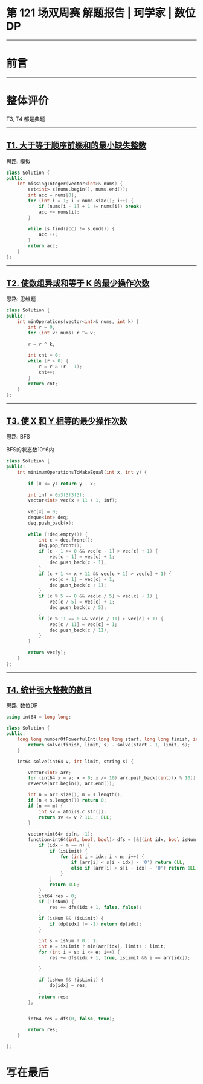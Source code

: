 

# 第 121 场双周赛 解题报告 | 珂学家 | 数位DP

---

# 前言

--- 

# 整体评价

T3, T4 都是典题

---

## [T1. 大于等于顺序前缀和的最小缺失整数](https://leetcode.cn/contest/biweekly-contest-121/problems/smallest-missing-integer-greater-than-sequential-prefix-sum/)

思路: 模拟

```c++ []
class Solution {
public:
    int missingInteger(vector<int>& nums) {
        set<int> s(nums.begin(), nums.end());
        int acc = nums[0];
        for (int i = 1; i < nums.size(); i++) {
            if (nums[i - 1] + 1 != nums[i]) break;
            acc += nums[i];
        }
        
        while (s.find(acc) != s.end()) {
            acc ++;
        }
        return acc;
    }
};
```

---

## [T2. 使数组异或和等于 K 的最少操作次数](https://leetcode.cn/contest/biweekly-contest-121/problems/minimum-number-of-operations-to-make-array-xor-equal-to-k/)

思路: 思维题

```c++ []
class Solution {
public:
    int minOperations(vector<int>& nums, int k) {
        int r = 0;
        for (int v: nums) r ^= v;
        
        r = r ^ k;
        
        int cnt = 0;
        while (r > 0) {
            r = r & (r - 1);
            cnt++;
        }
        return cnt;
    }
};
```

---

## [T3. 使 X 和 Y 相等的最少操作次数](https://leetcode.cn/contest/biweekly-contest-121/problems/minimum-number-of-operations-to-make-x-and-y-equal/)

思路: BFS

BFS的状态数10^6内

```c++ []
class Solution {
public:
    int minimumOperationsToMakeEqual(int x, int y) {
        
        if (x <= y) return y - x;
        
        int inf = 0x3f3f3f3f;
        vector<int> vec(x + 11 + 1, inf);
        
        vec[x] = 0;
        deque<int> deq;
        deq.push_back(x);
        
        while (!deq.empty()) {
            int c = deq.front();
            deq.pop_front();
            if (c - 1 >= 0 && vec[c - 1] > vec[c] + 1) {
                vec[c - 1] = vec[c] + 1;
                deq.push_back(c - 1);
            } 
            if (c + 1 <= x + 11 && vec[c + 1] > vec[c] + 1) {
                vec[c + 1] = vec[c] + 1;
                deq.push_back(c + 1);
            }
            if (c % 5 == 0 && vec[c / 5] > vec[c] + 1) {
                vec[c / 5] = vec[c] + 1;
                deq.push_back(c / 5);
            }
            if (c % 11 == 0 && vec[c / 11] > vec[c] + 1) {
                vec[c / 11] = vec[c] + 1;
                deq.push_back(c / 11);
            }
        }
        
        return vec[y];
    }
};
```


--- 

## [T4. 统计强大整数的数目](https://leetcode.cn/contest/biweekly-contest-121/problems/count-the-number-of-powerful-integers/)

思路: 数位DP

```c++ []
using int64 = long long;

class Solution {
public:
    long long numberOfPowerfulInt(long long start, long long finish, int limit, string s) {
        return solve(finish, limit, s) - solve(start - 1, limit, s);
    }

    int64 solve(int64 v, int limit, string s) {

        vector<int> arr;
        for (int64 x = v; x > 0; x /= 10) arr.push_back((int)(x % 10));
        reverse(arr.begin(), arr.end());

        int n = arr.size(), m = s.length();
        if (n < s.length()) return 0;
        if (n == m) {
            int sv = atoi(s.c_str());
            return sv <= v ? 1LL : 0LL;
        }        
        
        vector<int64> dp(n, -1);
        function<int64(int, bool, bool)> dfs = [&](int idx, bool isNum, bool isLimit) {
            if (idx + m == n) {
                if (isLimit) {
                    for (int i = idx; i < n; i++) {
                        if (arr[i] < s[i - idx] - '0') return 0LL;
                        else if (arr[i] > s[i - idx] - '0') return 1LL;
                    }
                }
                return 1LL;
            }
            int64 res = 0;
            if (!isNum) {
                res += dfs(idx + 1, false, false);
            }
            if (isNum && !isLimit) {
                if (dp[idx] != -1) return dp[idx];
            }

            int s = isNum ? 0 : 1;
            int e = isLimit ? min(arr[idx], limit) : limit;
            for (int i = s; i <= e; i++) {
                res += dfs(idx + 1, true, isLimit && i == arr[idx]);
                
            }

            if (isNum && !isLimit) {
                dp[idx] = res;
            }
            return res;
        };


        int64 res = dfs(0, false, true);
         
        return res;
    }

};
```

# 写在最后


